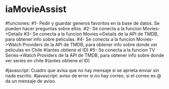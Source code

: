 # iaMovieAssist
#funciones: 
#1- Pedir y guardar generos favoritos en la base de datos. Se pueden hacer preguntas sobre ellos.
#2- Se conecta a la funcion Movies->Details
#3- Se conecta a la funcion Movies->Details de la API de TMDB, para obtener info sobre peliculas.
#4- Se conecta a la funcion Movies->Watch Providers de la API de TMDB, para obtener info sobre donde ver peliculas en Chile 
#(antes obtiene el ID)
#5- Se conecta a la funcion TV Series->Watch Providers de la API de TMDB, para obtener info sobre donde ver series en chile
#(antes obtiene el ID)

#javascript: Cuadro que avisa que no hay mensaje si se aprieta enviar sin nada escrito. 
#javascript: aviso de error si no hay correo, si el correo es @ da un mensaje de aviso. 
